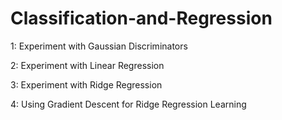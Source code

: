 # Classification-and-Regression

1: Experiment with Gaussian Discriminators

2: Experiment with Linear Regression

3: Experiment with Ridge Regression

4: Using Gradient Descent for Ridge Regression Learning
 
